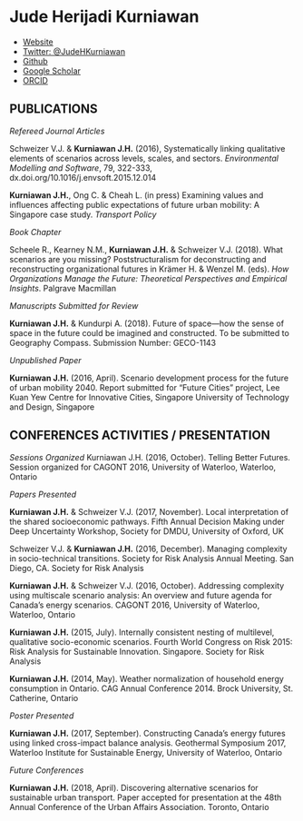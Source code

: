 # Jude Herijadi Kurniawan
* [Website](https://judekurn.github.io)
* [Twitter: @JudeHKurniawan](https://twitter.com/JudeHKurniawan)
* [Github](https://github.com/judekurn)
* [Google Scholar](https://scholar.google.ca/citations?user=sATZ0I0AAAAJ&hl=en&oi=ao)
* [ORCID](https://orcid.org/0000-0001-5774-5845)

## PUBLICATIONS
*Refereed Journal Articles*

Schweizer V.J. & **Kurniawan J.H.** (2016), Systematically linking qualitative elements of scenarios across levels, scales, and sectors. *Environmental Modelling and Software*, 79, 322-333, dx.doi.org/10.1016/j.envsoft.2015.12.014

**Kurniawan J.H.**, Ong C. & Cheah L. (in press) Examining values and influences affecting public expectations of future urban mobility: A Singapore case study. *Transport Policy*

*Book Chapter*

Scheele R., Kearney N.M., **Kurniawan J.H.** & Schweizer V.J. (2018). What scenarios are you missing? Poststructuralism for deconstructing and reconstructing organizational futures in Krämer H. & Wenzel M. (eds). *How Organizations Manage the Future: Theoretical Perspectives and Empirical Insights*. Palgrave Macmillan

*Manuscripts Submitted for Review*

**Kurniawan J.H.** & Kundurpi A. (2018). Future of space—how the sense of space in the future could be imagined and constructed. To be submitted to Geography Compass. Submission Number: GECO-1143

*Unpublished Paper*

**Kurniawan J.H.** (2016, April). Scenario development process for the future of urban mobility 2040. Report submitted for “Future Cities” project, Lee Kuan Yew Centre for Innovative Cities, Singapore University of Technology and Design, Singapore

## CONFERENCES ACTIVITIES / PRESENTATION
*Sessions Organized*
Kurniawan J.H. (2016, October). Telling Better Futures. Session organized for CAGONT 2016, University of Waterloo, Waterloo, Ontario

*Papers Presented*

**Kurniawan J.H.** & Schweizer V.J. (2017, November). Local interpretation of the shared socioeconomic pathways. Fifth Annual Decision Making under Deep Uncertainty Workshop, Society for DMDU, University of Oxford, UK

Schweizer V.J. & **Kurniawan J.H.** (2016, December). Managing complexity in socio-technical transitions. Society for Risk Analysis Annual Meeting. San Diego, CA. Society for Risk Analysis

**Kurniawan J.H.** & Schweizer V.J. (2016, October). Addressing complexity using multiscale scenario analysis: An overview and future agenda for Canada’s energy scenarios. CAGONT 2016, University of Waterloo, Waterloo, Ontario

**Kurniawan J.H.** (2015, July). Internally consistent nesting of multilevel, qualitative socio-economic scenarios. Fourth World Congress on Risk 2015: Risk Analysis for Sustainable Innovation. Singapore. Society for Risk Analysis

**Kurniawan J.H.** (2014, May). Weather normalization of household energy consumption in Ontario. CAG Annual Conference 2014. Brock University, St. Catherine, Ontario

*Poster Presented*

**Kurniawan J.H.** (2017, September). Constructing Canada’s energy futures using linked cross-impact balance analysis. Geothermal Symposium 2017, Waterloo Institute for Sustainable Energy, University of Waterloo, Ontario

*Future Conferences*

**Kurniawan J.H.** (2018, April). Discovering alternative scenarios for sustainable urban transport. Paper accepted for presentation at the 48th Annual Conference of the Urban Affairs Association. Toronto, Ontario

